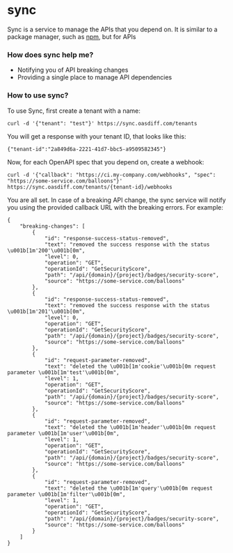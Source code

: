 # sync

Sync is a service to manage the APIs that you depend on. It is similar to a package manager, such as [npm](https://www.npmjs.com/), but for APIs

### How does sync help me?
- Notifying you of API breaking changes
- Providing a single place to manage API dependencies

### How to use sync?
To use Sync, first create a tenant with a name:
```
curl -d '{"tenant": "test"}' https://sync.oasdiff.com/tenants
```
You will get a response with your tenant ID, that looks like this:
```
{"tenant-id":"2a849d6a-2221-41d7-bbc5-a9509582345"}
```

Now, for each OpenAPI spec that you depend on, create a webhook:
```
curl -d '{"callback": "https://ci.my-company.com/webhooks", "spec": "https://some-service.com/balloons"}' https://sync.oasdiff.com/tenants/{tenant-id}/webhooks
```

You are all set. In case of a breaking API change, the sync service will notify you using the provided callback URL with the breaking errors. For example:
```
{
    "breaking-changes": [
        {
            "id": "response-success-status-removed",
            "text": "removed the success response with the status \u001b[1m'200'\u001b[0m",
            "level": 0,
            "operation": "GET",
            "operationId": "GetSecurityScore",
            "path": "/api/{domain}/{project}/badges/security-score",
            "source": "https://some-service.com/balloons"
        },
        {
            "id": "response-success-status-removed",
            "text": "removed the success response with the status \u001b[1m'201'\u001b[0m",
            "level": 0,
            "operation": "GET",
            "operationId": "GetSecurityScore",
            "path": "/api/{domain}/{project}/badges/security-score",
            "source": "https://some-service.com/balloons"
        },
        {
            "id": "request-parameter-removed",
            "text": "deleted the \u001b[1m'cookie'\u001b[0m request parameter \u001b[1m'test'\u001b[0m",
            "level": 1,
            "operation": "GET",
            "operationId": "GetSecurityScore",
            "path": "/api/{domain}/{project}/badges/security-score",
            "source": "https://some-service.com/balloons"
        },
        {
            "id": "request-parameter-removed",
            "text": "deleted the \u001b[1m'header'\u001b[0m request parameter \u001b[1m'user'\u001b[0m",
            "level": 1,
            "operation": "GET",
            "operationId": "GetSecurityScore",
            "path": "/api/{domain}/{project}/badges/security-score",
            "source": "https://some-service.com/balloons"
        },
        {
            "id": "request-parameter-removed",
            "text": "deleted the \u001b[1m'query'\u001b[0m request parameter \u001b[1m'filter'\u001b[0m",
            "level": 1,
            "operation": "GET",
            "operationId": "GetSecurityScore",
            "path": "/api/{domain}/{project}/badges/security-score",
            "source": "https://some-service.com/balloons"
        }
    ]
}
```
